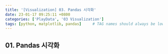 ```yaml
---
title: '[Visualization] 03. Pandas 시각화'
date: 23-01-17 09:25:11 +0800
categories: ['PlayData', '03 Visualization']
tags: [python, matplotlib, pandas]     # TAG names should always be lowercase
---
```


## 01. Pandas 시각화
